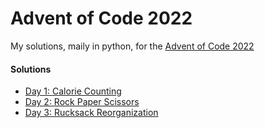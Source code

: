 # Advent of Code 2022

My solutions, maily in python, for the [Advent of Code 2022](https://adventofcode.com/2022)

#### Solutions
 - [Day 1: Calorie Counting](day01/README.md)
 - [Day 2: Rock Paper Scissors](day02/README.md)
 - [Day 3: Rucksack Reorganization](day02/README.md)

